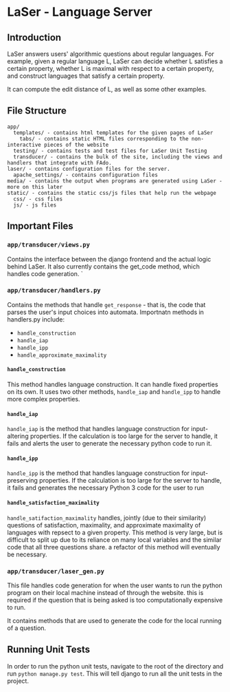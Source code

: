 # LaSer - Language Server

## Introduction

LaSer answers users' algorithmic questions about regular languages. For example, given a regular language L, LaSer can decide whether L satisfies a certain property, whether L is maximal with respect to a certain property, and construct languages that satisfy a certain property.

It can compute the edit distance of L, as well as some other examples.

## File Structure

```
app/
  templates/ - contains html templates for the given pages of LaSer
    tabs/ - contains static HTML files corresponding to the non-interactive pieces of the website
  testing/ - contains tests and test files for LaSer Unit Testing
  transducer/ - contains the bulk of the site, including the views and handlers that integrate with FAdo.
laser/ - contains configuration files for the server.
  apache_settings/ - contains configuration files
media/ - contains the output when programs are generated using LaSer - more on this later
static/ - contains the static css/js files that help run the webpage
  css/ - css files
  js/ - js files
```

## Important Files

### `app/transducer/views.py`

Contains the interface between the django frontend and the actual logic behind LaSer. It also currently contains the get_code method, which handles code generation.
`
### `app/transducer/handlers.py`

Contains the methods that handle `get_response` - that is, the code that parses the user's input choices into automata. Importnatn methods in handlers.py include: 

- `handle_construction`
- `handle_iap`
- `handle_ipp`
- `handle_approximate_maximality`


#### `handle_construction`

This method handles language construction. It can handle fixed properties on its own. It uses two other methods, `handle_iap` and `handle_ipp` to handle more complex properties.

#### `handle_iap`

`handle_iap` is the method that handles language construction for input-altering properties. If the calculation is too large for the server to handle, it fails and alerts the user to generate the necessary python code to run it.

#### `handle_ipp`

`handle_ipp` is the method that handles language construction for input-preserving properties. If the calculation is too large for the server to handle, it fails and generates the necessary Python 3 code for the user to run

#### `handle_satisfaction_maximality`

`handle_satifaction_maximality` handles, jointly (due to their similarity) questions of satisfaction, maximality, and approximate maximality of languages with repsect to a given property. This method is very large, but is difficult to split up due to its reliance on many local variables and the similar code that all three questions share. a refactor of this method will eventually be necessary.

### `app/transducer/laser_gen.py`

This file handles code generation for when the user wants to run the python program on their local machine instead of through the website. this is required if the question that is being asked is too computationally expensive to run.

It contains methods that are used to generate the code for the local running of a question.

## Running Unit Tests

In order to run the python unit tests, navigate to the root of the directory and run `python manage.py test`. This will tell django to run all the unit tests in the project.
